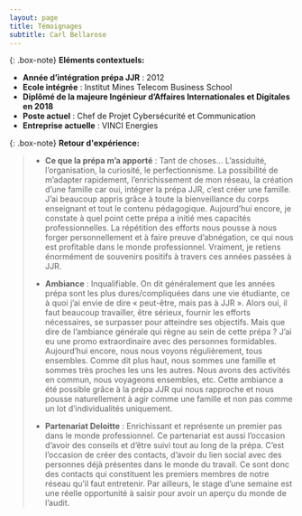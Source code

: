 ```yaml
---
layout: page
title: Témoignages
subtitle: Carl Bellarose
---
```


{: .box-note}
**Eléments contextuels:** 

- **Année d’intégration prépa JJR** : 2012
- **Ecole intégrée** : Institut Mines Telecom Business School
- **Diplômé de la majeure Ingénieur d’Affaires Internationales et Digitales en 2018**
- **Poste actuel** : Chef de Projet Cybersécurité et Communication
- **Entreprise actuelle** : VINCI Energies


{: .box-note}
**Retour d'expérience:** 

>- **Ce que la prépa m’a apporté** : Tant de choses… L’assiduité, l’organisation, la curiosité, le perfectionnisme. La possibilité de m’adapter rapidement, l’enrichissement de mon réseau, la création d’une famille car oui, intégrer la prépa JJR, c’est créer une famille. J’ai beaucoup appris grâce à toute la bienveillance du corps enseignant et tout le contenu pédagogique. Aujourd’hui encore, je constate à quel point cette prépa a initié mes capacités professionnelles. La répétition des efforts nous pousse à nous forger personnellement et à faire preuve d’abnégation, ce qui nous est profitable dans le monde professionnel. Vraiment, je retiens énormément de souvenirs positifs à travers ces années passées à JJR.
>
>- **Ambiance** : Inqualifiable. On dit généralement que les années prépa sont les plus dures/compliquées dans une vie étudiante, ce à quoi j’ai envie de dire « peut-être, mais pas à JJR ». Alors oui, il faut beaucoup travailler, être sérieux, fournir les efforts nécessaires, se surpasser pour atteindre ses objectifs. Mais que dire de l’ambiance générale qui règne au sein de cette prépa ? J’ai eu une promo extraordinaire avec des personnes formidables. Aujourd’hui encore, nous nous voyons régulièrement, tous ensembles. Comme dit plus haut, nous sommes une famille et sommes très proches les uns les autres. Nous avons des activités en commun, nous voyageons ensembles, etc. Cette ambiance a été possible grâce à la prépa JJR qui nous rapproche et nous pousse naturellement à agir comme une famille et non pas comme un lot d’individualités uniquement.
>
>- **Partenariat Deloitte** : Enrichissant et représente un premier pas dans le monde professionnel. Ce partenariat est aussi l’occasion d’avoir des conseils et d’être suivi tout au long de la prépa. C’est l’occasion de créer des contacts, d’avoir du lien social avec des personnes déjà présentes dans le monde du travail. Ce sont donc des contacts qui constituent les premiers membres de notre réseau qu’il faut entretenir. Par ailleurs, le stage d’une semaine est une réelle opportunité à saisir pour avoir un aperçu du monde de l’audit.  
